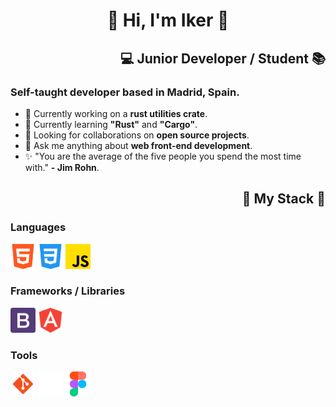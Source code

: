 <h1 align="center">👋 Hi, I'm Iker 👋</h1>

<h2 align="right">💻 Junior Developer / Student 📚</h2>
<h3>Self-taught developer based in Madrid, Spain.</h3>

- 🚀 Currently working on a <b>rust utilities crate</b>.
- 📝 Currently learning <b>"Rust"</b> and <b>"Cargo"</b>.
- 🤝 Looking for collaborations on <b>open source projects</b>.
- 💬 Ask me anything about <b>web front-end development</b>.
- ✨ "You are the average of the five people you spend the most time with." <b>- Jim Rohn</b>.

<h2 align="right">🧰 My Stack 🧰</h2>
<h3>Languages</h3>
<div>
    <img src="./assets/icons/html.png" width="40px" />
    <img src="./assets/icons/css.png" width="40px" />
    <img src="./assets/icons/js.png" width="40px" />
</div>
<h3>Frameworks / Libraries</h3>
<div>
    <img src="./assets/icons/bootstrap.png" width="40px" />
    <img src="./assets/icons/angular.png" width="40px" />
</div>
<h3>Tools</h3>
<div>
    <img src="./assets/icons/git.png" width="40px" />
    <img src="./assets/icons/github.png" width="40px" />
    <img src="./assets/icons/figma.png" width="40px" />
</div>
